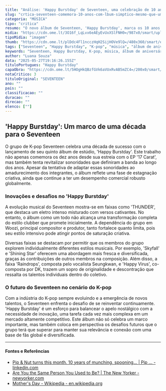 ```yaml
---
title: "Análise: 'Happy Burstday' de Seventeen, uma celebração de 10 anos com sabor de nostalgia"
slug: "crtica-seventeen-comemora-10-anos-com-lbum-simptico-mesmo-que-um-pouco-cansado"
categoria: "MÚSICA"
tipo: "critica"
resumo: "O novo álbum de Seventeen, 'Happy Burstday', marca os 10 anos do grupo com um mix de novidade e familiaridade, mas enfrenta desafios criativos."
midia: "https://cdn.ome.lt/3O16f_LqLvx6eAEyEvUxXSlFNH0=/987x0/smart/uploads/conteudo/fotos/burstday.jpg"
tipoMidia: "imagem"
thumb: "https://cdn.ome.lt/plDdc4Fl1ncczHqH2SijHOVe9lQ=/480x360/smart/extras/conteudos/burstday.jpg"
tags: ["Seventeen", "Happy Burstday", "K-pop", "música", "álbum de aniversário", "Woozi", "inovação musical"]
keywords: "Seventeen, Happy Burstday, K-pop, música, álbum de aniversário, Woozi, inovação musical"
author: "Luana Souza"
data: "2025-05-27T19:16:26.155Z"
tituloPortugues: "Happy Burstday"
capaObra: "https://cdn.ome.lt/5HOgHkQBzfGVk6aVUxRvAB5mZC4=/200x0/smart/extras/capas/happy_burst.jpg"
notaCritico: 3
tituloOriginal: "SEVENTEEN"
ano: ""
pais: ""
classificacao: ""
duracao: ""
direcao: ""
elenco: [""]
---
```


## 'Happy Burstday': Um marco de uma década para o Seventeen

O grupo de K-pop Seventeen celebra uma década de sucesso com o lançamento de seu quinto álbum de estúdio, 'Happy Burstday'. Este trabalho não apenas comemora os dez anos desde sua estreia com o EP '17 Carat', mas também tenta revitalizar sonoridades que definiram a banda ao longo dos anos. Apesar da tentativa de adaptar essas sonoridades ao amadurecimento dos integrantes, o álbum reflete uma fase de estagnação criativa, ainda que continue a ter um desempenho comercial robusto globalmente.

### Inovações e desafios no 'Happy Burstday'

A evolução musical do Seventeen mostra-se em faixas como 'THUNDER', que destaca um eletro intenso misturado com versos cativantes. No entanto, o álbum como um todo não alcança uma transformação completa do estilo clubber que promete inicialmente. A dependência do grupo em Woozi, principal compositor e produtor, tanto fortalece quanto limita, pois seu estilo intensivo pode atingir pontos de saturação criativa.

Diversas faixas se destacam por permitir que os membros do grupo explorem individualmente diferentes estilos musicais. Por exemplo, 'Skyfall' e 'Shining Star' oferecem uma abordagem mais fresca e diversificada, graças às contribuições de outros membros na composição. Além disso, a faixa 'Raindrops', composta pelo vocalista Seungkwan, e 'Happy Virus', co-composta por DK, trazem um sopro de originalidade e descontração que ressalta os talentos individuais dentro do coletivo.

### O futuro do Seventeen no cenário do K-pop

Com a indústria do K-pop sempre evoluindo e a emergência de novos talentos, o Seventeen enfrenta o desafio de se reinventar continuamente. 'Happy Burstday' é um esforço para balancear o apelo nostálgico com a necessidade de inovação, uma tarefa cada vez mais complexa em um mercado altamente competitivo. Este álbum não só celebra um marco importante, mas também coloca em perspectiva os desafios futuros que o grupo terá que superar para manter sua relevância e conexão com uma base de fãs global e diversificada.

---

#### Fontes e Referências

- [Pip & Nut turns this month. 10 years of munching, spooning… | Pip ... - linkedin.com](https://www.linkedin.com/posts/pippamurray_pip-nut-turns-this-month-10-years-activity-7291000535942406145-Y44I)
- [Are You the Same Person You Used to Be? | The New Yorker - newyorker.com](https://www.newyorker.com/magazine/2022/10/10/are-you-the-same-person-you-used-to-be-life-is-hard-the-origins-of-you)
- [Mother's Day - Wikipedia - en.wikipedia.org](https://en.wikipedia.org/wiki/Mother%27s_Day)